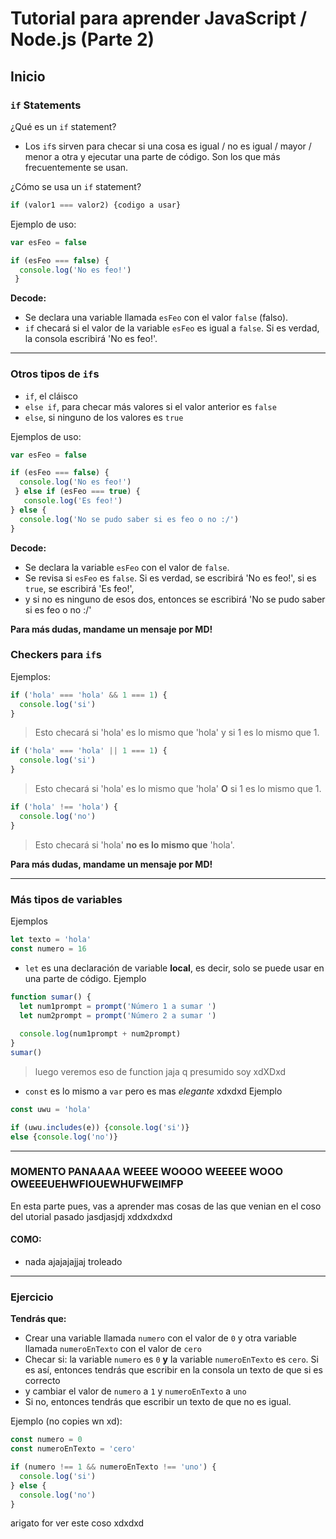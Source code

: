 # Tutorial para aprender JavaScript / Node.js (Parte 2)

## Inicio

### `if` Statements

¿Qué es un `if` statement?
- Los `if`s sirven para checar si una cosa es igual / no es igual / mayor / menor a otra y ejecutar una parte de código. Son los que más frecuentemente se usan.

¿Cómo se usa un `if` statement?
```js
if (valor1 === valor2) {codigo a usar}
```

Ejemplo de uso:
```js
var esFeo = false

if (esFeo === false) {
  console.log('No es feo!')
 }
 ```

**Decode:**

- Se declara una variable llamada `esFeo` con el valor `false` (falso).
- `if` checará si el valor de la variable `esFeo` es igual a `false`. Si es verdad, la consola escribirá 'No es feo!'.

---

### Otros tipos de `if`s

- `if`, el cláisco
- `else if`, para checar más valores si el valor anterior es `false`
- `else`, si ninguno de los valores es `true`

Ejemplos de uso:
```js
var esFeo = false

if (esFeo === false) {
  console.log('No es feo!')
 } else if (esFeo === true) {
   console.log('Es feo!')
} else {
  console.log('No se pudo saber si es feo o no :/')
}
```

**Decode:**
- Se declara la variable `esFeo` con el valor de `false`.
- Se revisa si `esFeo` es `false`. Si es verdad, se escribirá 'No es feo!', si es `true`, se escribirá 'Es feo!', 
- y si no es ninguno de esos dos, entonces se escribirá 'No se pudo saber si es feo o no :/'

**Para más dudas, mandame un mensaje por MD!**

### Checkers para `if`s

Ejemplos:
```js
if ('hola' === 'hola' && 1 === 1) {
  console.log('si')
}
```
> Esto checará si 'hola' es lo mismo que 'hola' y si 1 es lo mismo que 1.

```js
if ('hola' === 'hola' || 1 === 1) {
  console.log('si')
}
```
> Esto checará si 'hola' es lo mismo que 'hola' **O** si 1 es lo mismo que 1.

```js
if ('hola' !== 'hola') {
  console.log('no')
}
```
> Esto checará si 'hola' **no es lo mismo que** 'hola'.

**Para más dudas, mandame un mensaje por MD!**

---

### Más tipos de variables

Ejemplos
```js
let texto = 'hola'
const numero = 16
```

- `let` es una declaración de variable **local**, es decir, solo se puede usar en una parte de código.
Ejemplo

```js
function sumar() {
  let num1prompt = prompt('Número 1 a sumar ')
  let num2prompt = prompt('Número 2 a sumar ')
  
  console.log(num1prompt + num2prompt)
}
sumar()
```
> luego veremos eso de function jaja q presumido soy xdXDxd

- `const` es lo mismo a `var` pero es mas *elegante* xdxdxd
Ejemplo
```js
const uwu = 'hola'

if (uwu.includes(e)) {console.log('si')}
else {console.log('no')}
```

---

### MOMENTO PANAAAA WEEEE WOOOO WEEEEE WOOO OWEEEUEHWFIOUEWHUFWEIMFP

En esta parte pues, vas a aprender mas cosas de las que venian en el coso del utorial pasado jasdjasjdj xddxdxdxd

#### COMO:

- nada ajajajajjaj troleado

---

### Ejercicio

**Tendrás que:**
- Crear una variable llamada `numero` con el valor de `0` y otra variable llamada `numeroEnTexto` con el valor de `cero`
- Checar si: la variable `numero` es `0` **y** la variable `numeroEnTexto` es `cero`. Si es así, entonces tendrás que escribir en la consola un texto de que si es correcto
- y cambiar el valor de `numero` a `1` y `numeroEnTexto` a `uno`
- Si no, entonces tendrás que escribir un texto de que no es igual.

Ejemplo (no copies wn xd):
```js
const numero = 0
const numeroEnTexto = 'cero'

if (numero !== 1 && numeroEnTexto !== 'uno') {
  console.log('si')
} else {
  console.log('no')
}
```

arigato for ver este coso xdxdxd
